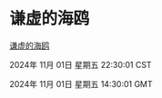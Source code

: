 # 谦虚的海鸥
[谦虚的海鸥](http://219.139.197.74:56308/qxdho/course/base/hotlink/index.php)

2024年 11月 01日 星期五 22:30:01 CST

2024年 11月 01日 星期五 14:30:01 GMT
